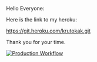 Hello Everyone: 

Here is the link to my heroku:

https://git.heroku.com/krutokak.git

Thank you for your time.

[![Production Workflow](https://github.com/zhenyalinski/anotherflask/actions/workflows/prod.yml/badge.svg)](https://github.com/zhenyalinski/anotherflask/actions/workflows/prod.yml)